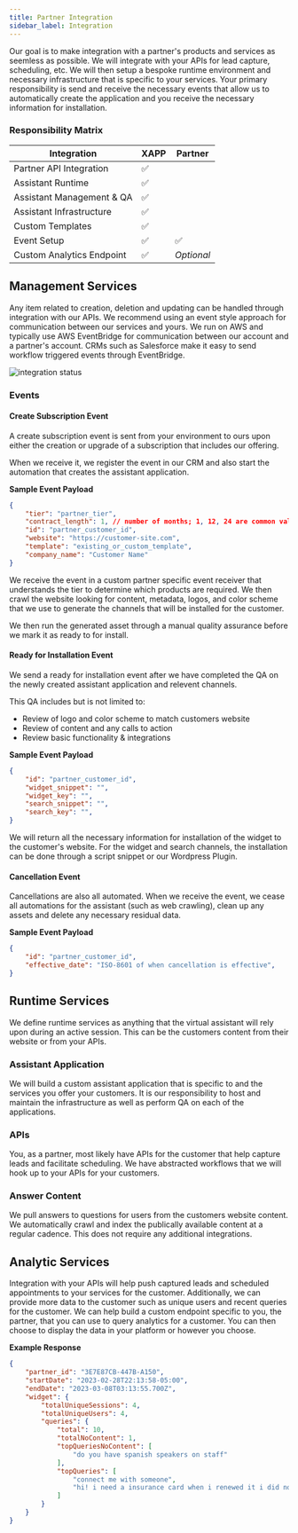 ```yaml
---
title: Partner Integration
sidebar_label: Integration
---
```


Our goal is to make integration with a partner's products and services as seemless as possible.  We will integrate with your APIs for lead capture, scheduling, etc.  We will then setup a bespoke runtime environment and necessary infrastructure that is specific to your services.  Your primary responsibility is send and receive the necessary events that allow us to automatically create the application and you receive the necessary information for installation. 

### Responsibility Matrix

|  Integration | XAPP  | Partner  | 
|---|---|---|
|  Partner API Integration | ✅ |   |
|  Assistant Runtime | ✅ | | 
| Assistant Management & QA |✅ | |
|  Assistant Infrastructure | ✅ | |
| Custom Templates | ✅ | | 
| Event Setup  | ✅ |  ✅ |
|  Custom Analytics Endpoint | ✅  | *Optional* | 

## Management Services

Any item related to creation, deletion and updating can be handled through integration with our APIs.  We recommend using an event style approach for communication between our services and yours.  We run on AWS and typically use AWS EventBridge for communication between our account and a partner's account.  CRMs such as Salesforce make it easy to send workflow triggered events through EventBridge.

![integration status](/img/partners/studio-partner-status-integration.png)

### Events

#### Create Subscription Event

A create subscription event is sent from your environment to ours upon either the creation or upgrade of a subscription that includes our offering.

When we receive it, we register the event in our CRM and also start the automation that creates the assistant application.

__Sample Event Payload__ 

```json
{
    "tier": "partner_tier",
    "contract_length": 1, // number of months; 1, 12, 24 are common values
    "id": "partner_customer_id",
    "website": "https://customer-site.com",
    "template": "existing_or_custom_template",
    "company_name": "Customer Name"
}
```

We receive the event in a custom partner specific event receiver that understands the tier to determine which products are required.  We then crawl the website looking for content, metadata, logos, and color scheme that we use to generate the channels that will be installed for the customer.  

We then run the generated asset through a manual quality assurance before we mark it as ready to for install.

#### Ready for Installation Event

We send a ready for installation event after we have completed the QA on the newly created assistant application and relevent channels.

This QA includes but is not limited to:

* Review of logo and color scheme to match customers website
* Review of content and any calls to action
* Review basic functionality & integrations

__Sample Event Payload__ 

```json
{
    "id": "partner_customer_id",
    "widget_snippet": "",
    "widget_key": "",
    "search_snippet": "",
    "search_key": "",
}
```

We will return all the necessary information for installation of the widget to the customer's website.  For the widget and search channels, the installation can be done through a script snippet or our Wordpress Plugin.

#### Cancellation Event

Cancellations are also all automated.  When we receive the event, we cease all automations for the assistant (such as web crawling), clean up any assets and delete any necessary residual data.

__Sample Event Payload__ 

```json
{
    "id": "partner_customer_id",
    "effective_date": "ISO-8601 of when cancellation is effective",
}
```

## Runtime Services

We define runtime services as anything that the virtual assistant will rely upon during an active session.  This can be the customers content from their website or from your APIs.

### Assistant Application

We will build a custom assistant application that is specific to and the services you offer your customers.  It is our responsibility to host and maintain the infrastructure as well as perform QA on each of the applications.  

### APIs

You, as a partner, most likely have APIs for the customer that help capture leads and facilitate scheduling.  We have abstracted workflows that we will hook up to your APIs for your customers.

### Answer Content

We pull answers to questions for users from the customers website content.  We automatically crawl and index the publically available content at a regular cadence.  This does not require any additional integrations.

## Analytic Services

Integration with your APIs will help push captured leads and scheduled appointments to your services for the customer.  Additionally, we can provide more data to the customer such as unique users and recent queries for the customer.  We can help build a custom endpoint specific to you, the partner, that you can use to query analytics for a customer.  You can then choose to display the data in your platform or however you choose.

__Example Response__

```json
{
    "partner_id": "3E7E87CB-447B-A150",
    "startDate": "2023-02-28T22:13:58-05:00",
    "endDate": "2023-03-08T03:13:55.700Z",
    "widget": {
        "totalUniqueSessions": 4,
        "totalUniqueUsers": 4,
        "queries": {
            "total": 10,
            "totalNoContent": 1,
            "topQueriesNoContent": [
                "do you have spanish speakers on staff"
            ],
            "topQueries": [
                "connect me with someone",
                "hi! i need a insurance card when i renewed it i did not get one",
            ]
        }
    }
}
```